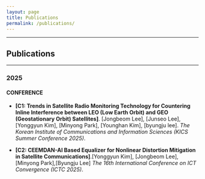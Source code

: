 ```yaml
---
layout: page
title: Publications
permalink: /publications/
---
```


---
## Publications
---
### 2025


#### CONFERENCE
* **[C1: Trends in Satellite Radio Monitoring Technology for Countering Inline Interference between LEO (Low Earth Orbit) and GEO (Geostationary Orbit) Satellites]**. [Jongbeom Lee], [Junseo Lee], [Yonggyun Kim], [Minyong Park], [Younghan Kim], [byungju lee]. *The Korean Institute of Communications and Information Sciences (KICS Summer Conference 2025)*.

* **[C2: CEEMDAN-AI Based Equalizer for Nonlinear Distortion Mitigation in Satellite Communications]**.[Yonggyun Kim], [Jongbeom Lee], [Minyong Park],[Byungju Lee] *The 16th International Conference on ICT Convergence (ICTC 2025)*.
